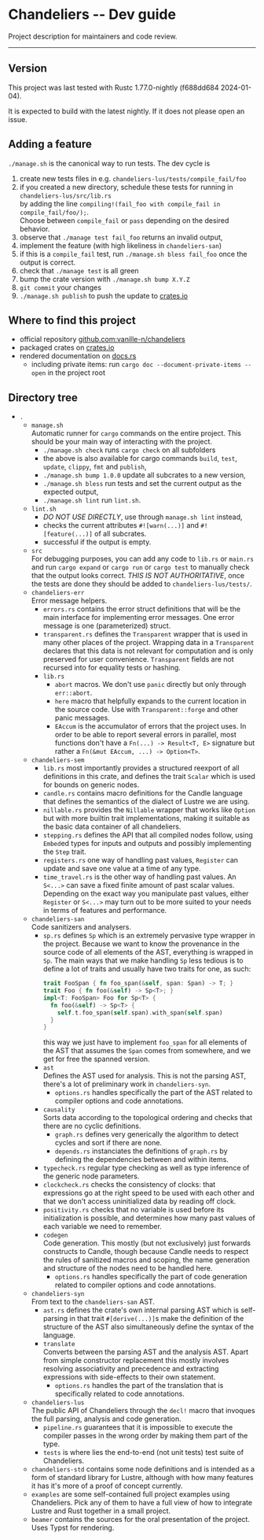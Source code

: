 # Chandeliers -- Dev guide

Project description for maintainers and code review.

---

## Version

This project was last tested with Rustc 1.77.0-nightly (f688dd684 2024-01-04).

It is expected to build with the latest nightly. If it does not please open an issue.

## Adding a feature

`./manage.sh` is the canonical way to run tests.
The dev cycle is
1. create new tests files in e.g. `chandeliers-lus/tests/compile_fail/foo`
2. if you created a new directory, schedule these tests for running in `chandeliers-lus/src/lib.rs` <br>
  by adding the line `compiling!(fail_foo with compile_fail in compile_fail/foo/);`. <br>
  Choose between `compile_fail` or `pass` depending on the desired behavior.
3. observe that `./manage test fail_foo` returns an invalid output,
4. implement the feature (with high likeliness in `chandeliers-san`)
5. if this is a `compile_fail` test, run `./manage.sh bless fail_foo` once
   the output is correct.
6. check that `./manage test` is all green
7. bump the crate version with `./manage.sh bump X.Y.Z`
8. `git commit` your changes
9. `./manage.sh publish` to push the update to [crates.io](https://crates.io)

## Where to find this project

- official repository [github.com:vanille-n/chandeliers](https://github.com/vanille-n/chandeliers)
- packaged crates on [crates.io](https://crates.io/search?q=chandeliers)
- rendered documentation on [docs.rs](https://docs.rs/releases/search?query=chandeliers&sort=relevance)
    - including private items: run `cargo doc --document-private-items --open` in the project root

## Directory tree

- `.`
    - `manage.sh` <br>
        Automatic runner for `cargo` commands on the entire project.
        This should be your main way of interacting with the project.
        - `./manage.sh check` runs `cargo check` on all subfolders
        - the above is also available for cargo commands `build`, `test`, `update`, `clippy`, `fmt` and `publish`,
        - `./manage.sh bump 1.0.0` update all subcrates to a new version,
        - `./manage.sh bless` run tests and set the current output as the expected output,
        - `./manage.sh lint` run `lint.sh`.
    - `lint.sh` <br>
        - *DO NOT USE DIRECTLY*, use through `manage.sh lint` instead,
        - checks the current attributes `#![warn(...)]` and `#![feature(...)]` of all subcrates.
        - successful if the output is empty.
    - `src` <br>
        For debugging purposes, you can add any code to `lib.rs` or `main.rs` and
        run `cargo expand` or `cargo run` or `cargo test` to manually check that the output
        looks correct. *THIS IS NOT AUTHORITATIVE*, once the tests are done they should be
        added to `chandeliers-lus/tests/`.
    - `chandeliers-err` <br>
        Error message helpers.
        - `errors.rs` contains the error struct definitions that will be the main interface
          for implementing error messages. One error message is one (parameterized) struct.
        - `transparent.rs` defines the `Transparent` wrapper that is used in many other
          places of the project. Wrapping data in a `Transparent` declares that this data
          is not relevant for computation and is only preserved for user convenience.
          `Transparent` fields are not recursed into for equality tests or hashing.
        - `lib.rs` <br>
            - `abort` macros. We don't use `panic` directly but only through `err::abort`.
            - `here` macro that helpfully expands to the current location in the source code.
              Use with `Transparent::forge` and other panic messages.
            - `EAccum` is the accumulator of errors that the project uses. In order
              to be able to report several errors in parallel, most functions don't have
              a `Fn(...) -> Result<T, E>` signature but rather a `Fn(&mut EAccum, ...) -> Option<T>`.
    - `chandeliers-sem` <br>
        - `lib.rs` most importantly provides a structured reexport of all definitions in this crate,
          and defines the trait `Scalar` which is used for bounds on generic nodes.
        - `candle.rs` contains macro definitions for the Candle language that defines the semantics
          of the dialect of Lustre we are using.
        - `nillable.rs` provides the `Nillable` wrapper that works like `Option` but with
          more builtin trait implementations, making it suitable as the basic data container
          of all chandeliers.
        - `stepping.rs` defines the API that all compiled nodes follow, using `Embed`ed types
          for inputs and outputs and possibly implementing the `Step` trait.
        - `registers.rs` one way of handling past values, `Register` can update and save
          one value at a time of any type.
        - `time_travel.rs` is the other way of handling past values. An `S<...>` can save
          a fixed finite amount of past scalar values. Depending on the exact way you
          manipulate past values, either `Register` or `S<...>` may turn out to be more
          suited to your needs in terms of features and performance.
    - `chandeliers-san` <br>
        Code sanitizers and analysers.
        - `sp.rs` defines `Sp` which is an extremely pervasive type wrapper in the project.
          Because we want to know the provenance in the source code of all elements of the AST,
          everything is wrapped in `Sp`.
          The main ways that we make handling `Sp` less tedious is to define a lot of traits
          and usually have two traits for one, as such:
          ```rs
          trait FooSpan { fn foo_span(&self, span: Span) -> T; }
          trait Foo { fn foo(&self) -> Sp<T>; }
          impl<T: FooSpan> Foo for Sp<T> {
            fn foo(&self) -> Sp<T> {
              self.t.foo_span(self.span).with_span(self.span)
            }
          }
          ```
          this way we just have to implement `foo_span` for all elements of the
          AST that assumes the `Span` comes from somewhere, and we get for free
          the spanned version.
        - `ast` <br>
            Defines the AST used for analysis. This is not the parsing AST, there's a lot
            of preliminary work in `chandeliers-syn`.
            - `options.rs` handles specifically the part of the AST related to
              compiler options and code annotations.
        - `causality` <br>
            Sorts data according to the topological ordering and checks that there are no
            cyclic definitions.
            - `graph.rs` defines very generically the algorithm to detect cycles and sort if there
              are none.
            - `depends.rs` instanciates the definitions of `graph.rs` by defining the dependencies
              between and within items.
        - `typecheck.rs` regular type checking as well as type inference of the generic node parameters.
        - `clockcheck.rs` checks the consistency of clocks: that expressions go at the right speed
            to be used with each other and that we don't access uninitialized data by reading off clock.
        - `positivity.rs` checks that no variable is used before its initialization is possible,
            and determines how many past values of each variable we need to remember.
        - `codegen` <br>
            Code generation. This mostly (but not exclusively) just forwards constructs
            to Candle, though because Candle needs to respect the rules of sanitized macros
            and scoping, the name generation and structure of the nodes need to be handled here.
            - `options.rs` handles specifically the part of code generation related
              to compiler options and code annotations.
    - `chandeliers-syn` <br>
        From text to the `chandeliers-san` AST.
        - `ast.rs` defines the crate's own internal parsing AST which is self-parsing
          in that trait `#[derive(...)]`s make the definition of the structure of the AST
          also simultaneously define the syntax of the language.
        - `translate` <br>
            Converts between the parsing AST and the analysis AST. Apart from simple
            constructor replacement this mostly involves resolving associativity
            and precedence and extracting expressions with side-effects to their
            own statement.
            - `options.rs` handles the part of the translation that is specifically
              related to code annotations.
    - `chandeliers-lus` <br>
        The public API of Chandeliers through the `decl!` macro that invoques
        the full parsing, analysis and code generation.
        - `pipeline.rs` guarantees that it is impossible to execute the compiler
          passes in the wrong order by making them part of the type.
        - `tests` is where lies the end-to-end (not unit tests) test suite of
          Chandeliers.
    - `chandeliers-std` contains some node definitions and is intended as a form
       of standard library for Lustre, although with how many features it has it's
       more of a proof of concept currently.
    - `examples` are some self-contained full project examples using Chandeliers.
      Pick any of them to have a full view of how to integrate Lustre and Rust
      together in a small project.
    - `beamer` contains the sources for the oral presentation of the project.
      Uses Typst for rendering.











